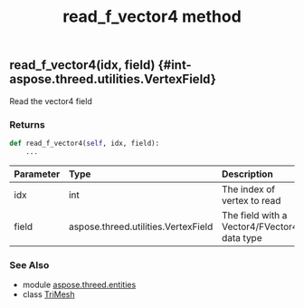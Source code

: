 ﻿---
title: read_f_vector4 method
second_title: Aspose.3D for Python via .NET API References
description: 
type: docs
weight: 160
url: /python-net/aspose.threed.entities/trimesh/read_f_vector4/
is_root: false
---

## read_f_vector4(idx, field) {#int-aspose.threed.utilities.VertexField}

Read the vector4 field


### Returns 





```python
def read_f_vector4(self, idx, field):
    ...
```


| Parameter | Type | Description |
| :- | :- | :- |
| idx | int | The index of vertex to read |
| field | aspose.threed.utilities.VertexField | The field with a Vector4/FVector4 data type |



### See Also
* module [aspose.threed.entities](../../)
* class [TriMesh](/3d/python-net/aspose.threed.entities/trimesh)
